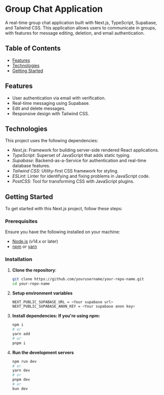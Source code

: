 # Group Chat Application

A real-time group chat application built with Next.js, TypeScript, Supabase, and Tailwind CSS. This application allows users to communicate in groups, with features for message editing, deletion, and email authentication.

## Table of Contents

- [Features](#features)
- [Technologies](#technologies)
- [Getting Started](#getting-started)


## Features

- User authentication via email with verification.
- Real-time messaging using Supabase.
- Edit and delete messages.
- Responsive design with Tailwind CSS.

## Technologies

This project uses the following dependencies:

- *Next.js*: Framework for building server-side rendered React applications.
- *TypeScript*: Superset of JavaScript that adds static typing.
- *Supabase*: Backend-as-a-Service for authentication and real-time database features.
- *Tailwind CSS*: Utility-first CSS framework for styling.
- *ESLint*: Linter for identifying and fixing problems in JavaScript code.
- *PostCSS*: Tool for transforming CSS with JavaScript plugins.

## Getting Started

To get started with this Next.js project, follow these steps:

### Prerequisites

Ensure you have the following installed on your machine:

- [Node.js](https://nodejs.org/) (v14.x or later)
- [npm](https://www.npmjs.com/get-npm) or [yarn](https://yarnpkg.com/getting-started/install)

### Installation

1. **Clone the repository**:
   ```bash
   git clone https://github.com/yourusername/your-repo-name.git
   cd your-repo-name

2. **Setup environment variables**

    ```bash
    NEXT_PUBLIC_SUPABASE_URL = <Your supabase url>
    NEXT_PUBLIC_SUPABASE_ANON_KEY = <Your supabase anon key>

3. **Install dependencies: If you're using npm:**

    ```bash
    npm i
    # or
    yarn add
    # or
    pnpm i

4. **Run the development servers**

    ```bash
    npm run dev
    # or
    yarn dev
    # or
    pnpm dev
    # or
    bun dev
